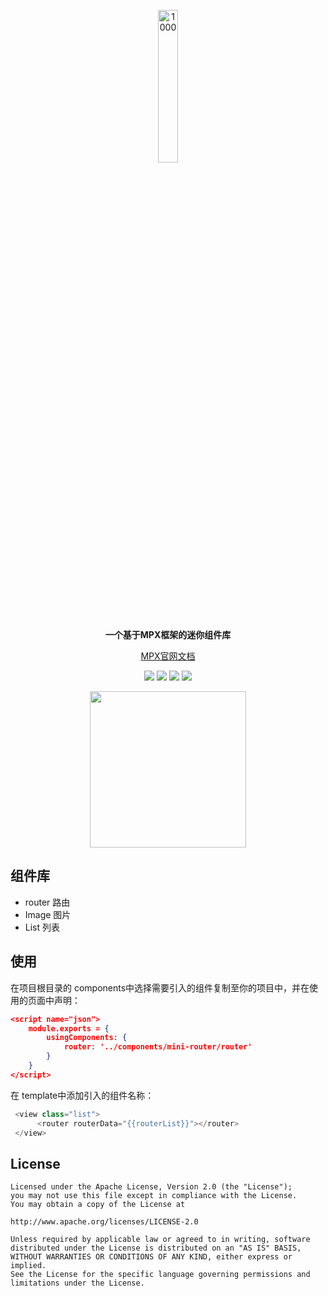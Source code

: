 <p align="center"><img src="https://img-blog.csdnimg.cn/20210617150525810.png" alt="1000" width="25%"/></p>

<p align="center"><strong>一个基于MPX框架的迷你组件库</strong></p>

<p align="center"><a href="https://mpxjs.cn/guide/basic/start.html">MPX官网文档</a></p>

<p align="center">
<img src="https://img.shields.io/badge/frame-mpx-brightgreen.svg"/>
<img src="https://img.shields.io/badge/language-类vue-orange.svg"/>
<img src="https://img.shields.io/badge/license-Apache-blue"/>
<a href="https://jq.qq.com/?_wv=1027&k=4qPzZAnu"><img src="https://img.shields.io/badge/QQ群-539030068-blue"/></a>
</p>


<p align="center"><img src="https://img-blog.csdnimg.cn/20210618163100253.png" align="center" width="250" /></p>

## 组件库

- router 路由
- Image 图片
- List 列表



## 使用

在项目根目录的 components中选择需要引入的组件复制至你的项目中，并在使用的页面中声明：

```json
<script name="json">
	module.exports = {
  		usingComponents: {
    		router: '../components/mini-router/router'
  		}
	}
</script>
```

在 template中添加引入的组件名称：

```js
 <view class="list">
      <router routerData="{{routerList}}"></router>
 </view>
```



## License

```
Licensed under the Apache License, Version 2.0 (the "License");
you may not use this file except in compliance with the License.
You may obtain a copy of the License at

http://www.apache.org/licenses/LICENSE-2.0

Unless required by applicable law or agreed to in writing, software
distributed under the License is distributed on an "AS IS" BASIS,
WITHOUT WARRANTIES OR CONDITIONS OF ANY KIND, either express or implied.
See the License for the specific language governing permissions and
limitations under the License.
```